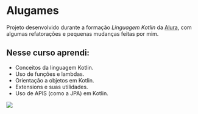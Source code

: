# Alugames

Projeto desenvolvido durante a formação *Linguagem Kotlin* da [Alura](https://www.alura.com.br), com algumas refatorações e pequenas mudanças feitas por mim.

## Nesse curso aprendi:

- Conceitos da linguagem Kotlin.
- Uso de funções e lambdas.
- Orientação a objetos em Kotlin.
- Extensions e suas utilidades.
- Uso de APIS (como a JPA) em Kotlin.

<img src="https://skillicons.dev/icons?i=kotlin,maven,postgresql" />
